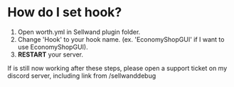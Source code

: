 # How do I set hook?
1. Open worth.yml in Sellwand plugin folder.
2. Change 'Hook' to your hook name. (ex. 'EconomyShopGUI' if I want to use EconomyShopGUI).
3. **RESTART** your server.

If is still now working after these steps, please open a support ticket on my discord server, including
link from /sellwanddebug

